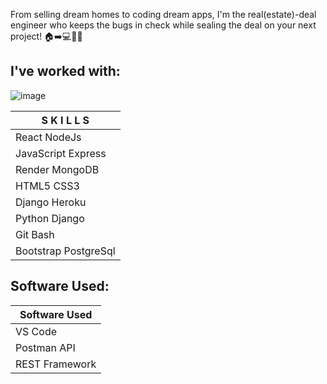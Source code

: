 From selling dream homes to coding dream apps, I'm the real(estate)-deal engineer who keeps the bugs in check while sealing the deal on your next project! 🏠➡️💻🔧😄


## I've worked with:
![image](https://user-images.githubusercontent.com/108549074/233498254-c66f54a9-2a1e-40fc-b07d-3d79d16fdc6f.png)

|       S K I L L S       |
|-------------------------|
| React        NodeJs     |
| JavaScript   Express    |
| Render       MongoDB    |
| HTML5        CSS3       |
| Django       Heroku     |
| Python       Django     |
| Git          Bash       |
| Bootstrap    PostgreSql |



## Software Used:


|      Software Used     |
|------------------------|
|        VS Code         |
|       Postman API      |
|      REST Framework    |

